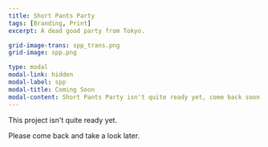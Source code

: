 ```yaml
---
title: Short Pants Party
tags: [Branding, Print]
excerpt: A dead good party from Tokyo.

grid-image-trans: spp_trans.png
grid-image: spp.png

type: modal
modal-link: hidden
modal-label: spp
modal-title: Coming Soon
modal-content: Short Pants Party isn't quite ready yet, come back soon for an update.
---
```


This project isn't quite ready yet. 

Please come back and take a look later. 